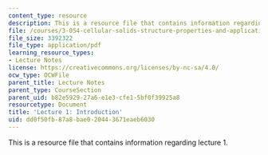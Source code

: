 ```yaml
---
content_type: resource
description: This is a resource file that contains information regarding lecture 1.
file: /courses/3-054-cellular-solids-structure-properties-and-applications-spring-2015/dd0f50fb87a8bae020443671eaeb6030_MIT3_054S15_L1_intro.pdf
file_size: 3392322
file_type: application/pdf
learning_resource_types:
- Lecture Notes
license: https://creativecommons.org/licenses/by-nc-sa/4.0/
ocw_type: OCWFile
parent_title: Lecture Notes
parent_type: CourseSection
parent_uid: b82e5929-27a6-e1e3-cfe1-5bf0f39925a8
resourcetype: Document
title: 'Lecture 1: Introduction'
uid: dd0f50fb-87a8-bae0-2044-3671eaeb6030
---
```

This is a resource file that contains information regarding lecture 1.